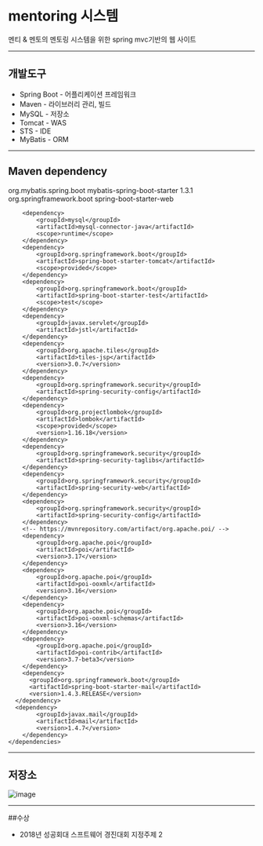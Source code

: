 # mentoring 시스템
멘티 &amp; 멘토의 멘토링 시스템을 위한 spring mvc기반의 웹 사이트
<hr/>


## 개발도구
* Spring Boot - 어플리케이션 프레임워크
* Maven - 라이브러리 관리, 빌드
* MySQL - 저장소
* Tomcat - WAS
* STS - IDE
* MyBatis - ORM
<hr/>

## Maven dependency
  <dependencies>
		<dependency>
			<groupId>org.mybatis.spring.boot</groupId>
			<artifactId>mybatis-spring-boot-starter</artifactId>
			<version>1.3.1</version>
		</dependency>
		<dependency>
			<groupId>org.springframework.boot</groupId>
			<artifactId>spring-boot-starter-web</artifactId>
		</dependency>

		<dependency>
			<groupId>mysql</groupId>
			<artifactId>mysql-connector-java</artifactId>
			<scope>runtime</scope>
		</dependency>
		<dependency>
			<groupId>org.springframework.boot</groupId>
			<artifactId>spring-boot-starter-tomcat</artifactId>
			<scope>provided</scope>
		</dependency>
		<dependency>
			<groupId>org.springframework.boot</groupId>
			<artifactId>spring-boot-starter-test</artifactId>
			<scope>test</scope>
		</dependency>
		<dependency>
			<groupId>javax.servlet</groupId>
			<artifactId>jstl</artifactId>
		</dependency>
		<dependency>
			<groupId>org.apache.tiles</groupId>
			<artifactId>tiles-jsp</artifactId>
			<version>3.0.7</version>
		</dependency>
		<dependency>
			<groupId>org.springframework.security</groupId>
			<artifactId>spring-security-config</artifactId>
		</dependency>
		<dependency>
			<groupId>org.projectlombok</groupId>
			<artifactId>lombok</artifactId>
			<scope>provided</scope>
			<version>1.16.18</version>
		</dependency>
		<dependency>
			<groupId>org.springframework.security</groupId>
			<artifactId>spring-security-taglibs</artifactId>
		</dependency>
		<dependency>
			<groupId>org.springframework.security</groupId>
			<artifactId>spring-security-web</artifactId>
		</dependency>
		<dependency>
			<groupId>org.springframework.security</groupId>
			<artifactId>spring-security-config</artifactId>
		</dependency>
		<!-- https://mvnrepository.com/artifact/org.apache.poi/ -->
		<dependency>
			<groupId>org.apache.poi</groupId>
			<artifactId>poi</artifactId>
			<version>3.17</version>
		</dependency>
		<dependency>
			<groupId>org.apache.poi</groupId>
			<artifactId>poi-ooxml</artifactId>
			<version>3.16</version>
		</dependency>
		<dependency>
			<groupId>org.apache.poi</groupId>
			<artifactId>poi-ooxml-schemas</artifactId>
			<version>3.16</version>
		</dependency>
		<dependency>
			<groupId>org.apache.poi</groupId>
			<artifactId>poi-contrib</artifactId>
			<version>3.7-beta3</version>
		</dependency>
		<dependency>
          <groupId>org.springframework.boot</groupId>
          <artifactId>spring-boot-starter-mail</artifactId>
          <version>1.4.3.RELEASE</version>
      </dependency>
      <dependency>
            <groupId>javax.mail</groupId>
            <artifactId>mail</artifactId>
            <version>1.4.7</version>
        </dependency>
	</dependencies>
  <hr/>
  
## 저장소
![image](https://user-images.githubusercontent.com/33171233/40888172-418a5f18-678e-11e8-8e23-25418c0137ac.png)
<hr/>

##수상
* 2018년 성공회대 스프트웨어 경진대회 지정주제 2
